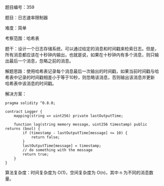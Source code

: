 题目编号：359

题目：日志速率限制器

难度：简单

考察范围：哈希表

题干：设计一个日志存储系统，可以通过给定的消息和时间戳来检索日志。但是，所有消息都应该在十秒钟内输出，也就是说，如果在十秒钟内有多个消息，则只输出最后一个消息，忽略之前的消息。

解题思路：使用哈希表记录每个消息最后一次输出的时间戳，如果当前时间戳与哈希表中记录的时间戳相差小于等于10秒，则忽略该消息，否则输出该消息并更新哈希表中该消息的时间戳。

解决方案：

```solidity
pragma solidity ^0.8.0;

contract Logger {
    mapping(string => uint256) private lastOutputTime;

    function log(string memory message, uint256 timestamp) public returns (bool) {
        if (timestamp - lastOutputTime[message] <= 10) {
            return false;
        }
        lastOutputTime[message] = timestamp;
        // do something with the message
        return true;
    }
}
```

算法复杂度：时间复杂度为 O(1)，空间复杂度为 O(n)，其中 n 为不同的消息数量。